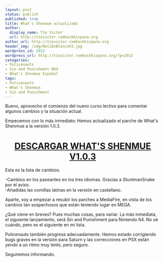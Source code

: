 ```yaml
---
layout: post
status: publish
published: true
title: What's Shenmue actualizado
author:
  display_name: Tío Víctor
  url: http://tiovictor.romhackhispano.org
author_url: http://tiovictor.romhackhispano.org
header_img: /img/NotiEnBlancoV2.jpg
wordpress_id: 2913
wordpress_url: http://tiovictor.romhackhispano.org/?p=2913
categories:
- Policenauts
- Sin and Punishment N64
- What's Shenmue Español
tags:
- Policenauts
- What's Shenmue
- Sin and Punishment
---
```

Bueno, aprovecho el comienzo del nuevo curso lectivo para comentar algunos cambios y la 
situación actual.

Empecemos con lo más inmediato: Hemos actualizado el parche de What's Shenmue a la versión 
1.0.3.

<h1 style="text-align: center;"><strong><a href="http://www.mediafire.com/download/2pi5t865aft8g50/WhatsShenmue103.7z" target="_blank">DESCARGAR 
WHAT'S SHENMUE V1.0.3</a></strong></h1>  
Esta es la lista de cambios:

-Cambios en los paseantes en los tres idiomas. Gracias a StuntmanSnake por el aviso.  
-Añadidas las comillas latinas en la versión en castellano.

Aparte, voy a empezar a resubir los parches a MediaFire, en vista de los cambios tan sospechosos 
que están teniendo lugar en MEGA.

¿Qué viene en breves? Pues muchas cosas, para variar. La más inmediata, el siguiente lanzamiento, 
será Sin and Punishment para Nintendo 64. No sé cuándo, pero es el siguiente en mi lista.

Policenauts también progresa adecuadamente. Hemos estado corrigiendo bugs graves en la versión para 
Saturn y las correcciones en PSX están yendo a un ritmo muy lento, pero seguro.

Seguiremos informando.
